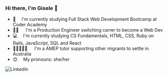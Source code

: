 ### Hi there, I'm Gisele 👋

- 🧠 &emsp;I'm currently studying Full Stack Web Development Bootcamp at Coder Academy
- 💪🏾 &emsp; I'm a Production Engineer switching carrer to become a Web Dev
- 💻 &emsp;I'm currently studying CS Fundamentals, HTML, CSS, Ruby on Rails, JavaScript, SQL and React
- 👩🏿‍🤝‍👩🏽 &emsp; I'm a AMEP tutor supporting other migrants to settle in Australia
- 😊 &emsp;My pronouns: she/her

![LinkedIn](https://img.shields.io/badge/linkedin-%230077B5.svg?style=for-the-badge&logo=linkedin&logoColor=white)
<!--
**limagisele/limagisele** is a ✨ _special_ ✨ repository because its `README.md` (this file) appears on your GitHub profile.

Here are some ideas to get you started:

- 🔭 I’m currently working on ...
- 🌱 I’m currently learning ...
- 👯 I’m looking to collaborate on ...
- 🤔 I’m looking for help with ...
- 💬 Ask me about ...
- 📫 How to reach me: ...
- 😄 Pronouns: ...
- ⚡ Fun fact: ...
-->
